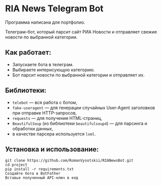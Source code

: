 # RIA News Telegram Bot

Программа написана для портфолио.

Телеграм-бот, который парсит сайт РИА Новости и отправляет свежие новости по выбранной категории.

## Как работает:
- Запускаете бота в телеграм.
- Выбираете интерисующую категорию.
- Бот парсит новости по выбранной категории и отправляет их.

## Библиотеки:
- `telebot` — вся работа с ботом,
- `fake-useragent` — для генерации случайных User-Agent заголовков при отправке HTTP-запросов,
- `requests` — для получения HTML-страниц,
- `BeautifulSoup` (из библиотеки `beautifulsoup4`) — для парсинга и обработки данных,  
- в качестве парсера используется `lxml`.

## Установка и использование:
```
git clone https://github.com/RomanVysotskii/RIANewsBot.git
cd project
pip install -r requirements.txt
Создайте бота в BotFather
Вставье полученный API-ключ в код
```
